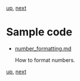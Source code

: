 [up](../../../../GRMustache), [next](sample_code/number_formatting.md)

Sample code
===========

- [number_formatting.md](sample_code/number_formatting.md)

    How to format numbers.

[up](../../../../GRMustache), [next](sample_code/number_formatting.md)
